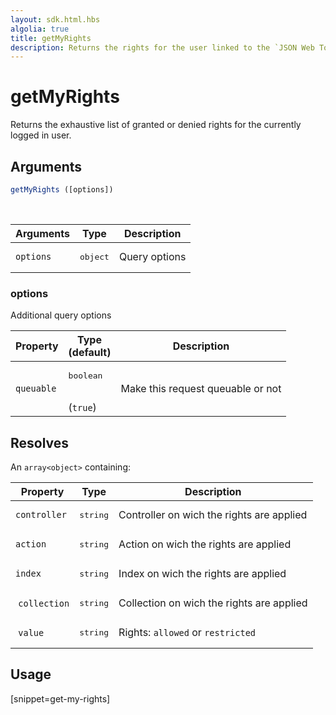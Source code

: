 ```yaml
---
layout: sdk.html.hbs
algolia: true
title: getMyRights
description: Returns the rights for the user linked to the `JSON Web Token`.
---
```


# getMyRights

Returns the exhaustive list of granted or denied rights for the currently logged in user.

## Arguments

```javascript
getMyRights ([options])
```

<br/>

| Arguments    | Type    | Description
|--------------|---------|-------------
| `options` | <pre>object</pre> | Query options

### **options**

Additional query options

| Property     | Type<br/>(default)    | Description                       |
| ---------- | ------- | --------------------------------- |
| `queuable` | <pre>boolean</pre><br/>(`true`) | Make this request queuable or not |

## Resolves

An `array<object>` containing:

| Property     | Type    | Description
| ---------- | ------- | ---------------------------------
| `controller` | <pre>string</pre> | Controller on wich the rights are applied |
| `action` | <pre>string</pre> | Action on wich the rights are applied |
| `index` | <pre>string</pre> | Index on wich the rights are applied |
| `collection` | <pre>string</pre> | Collection on wich the rights are applied |
| `value` | <pre>string</pre> | Rights: `allowed` or `restricted` |

## Usage

[snippet=get-my-rights]
